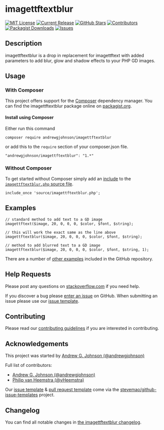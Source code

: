 # imagettftextblur

[![MIT License](https://img.shields.io/github/license/andrewgjohnson/imagettftextblur.svg)](https://github.com/andrewgjohnson/imagettftextblur/blob/master/LICENSE)
[![Current Release](https://img.shields.io/github/release/andrewgjohnson/imagettftextblur.svg)](https://github.com/andrewgjohnson/imagettftextblur/releases)
[![GitHub Stars](https://img.shields.io/github/stars/andrewgjohnson/imagettftextblur.svg)](https://github.com/andrewgjohnson/imagettftextblur/stargazers)
[![Contributors](https://img.shields.io/github/contributors/andrewgjohnson/imagettftextblur.svg)](https://github.com/andrewgjohnson/imagettftextblur/graphs/contributors)
[![Packagist Downloads](https://img.shields.io/packagist/dm/andrewgjohnson/imagettftextblur.svg)](https://packagist.org/packages/andrewgjohnson/imagettftextblur/stats)
[![Issues](https://img.shields.io/github/issues/andrewgjohnson/imagettftextblur.svg)](https://github.com/andrewgjohnson/imagettftextblur/issues)

## Description

imagettftextblur is a drop in replacement for imagettftext with added parameters to add blur, glow and shadow effects to your PHP GD images.

## Usage

### With Composer

This project offers support for the [Composer](https://getcomposer.org/) dependency manager.  You can find the imagettftextblur package online on [packagist.org](https://packagist.org/packages/andrewgjohnson/imagettftextblur).

#### Install using Composer

Either run this command

    composer require andrewgjohnson/imagettftextblur

or add this to the `require` section of your composer.json file.

    "andrewgjohnson/imagettftextblur": "1.*"

### Without Composer

To get started without Composer simply add an [include](http://php.net/manual/function.include.php) to the [`imagettftextblur.php` source file](https://raw.githubusercontent.com/andrewgjohnson/imagettftextblur/master/source/imagettftextblur.php).

    include_once 'source/imagettftextblur.php';

## Examples

    // standard method to add text to a GD image
    imagettftext($image, 20, 0, 0, 0, $color, $font, $string);

    // this will work the exact same as the line above
    imagettftextblur($image, 20, 0, 0, 0, $color, $font, $string);

    // method to add blurred text to a GD image
    imagettftextblur($image, 20, 0, 0, 0, $color, $font, $string, 1);

There are a number of [other examples](https://github.com/andrewgjohnson/imagettftextblur/tree/master/examples) included in the GitHub repository.

## Help Requests

Please post any questions on [stackoverflow.com](https://stackoverflow.com/search?q=imagettftextblur) if you need help.

If you discover a bug please [enter an issue](https://github.com/andrewgjohnson/imagettftextblur/issues/new) on GitHub.  When submitting an issue please use our [issue template](https://github.com/andrewgjohnson/imagettftextblur/blob/master/ISSUE_TEMPLATE.md).

## Contributing

Please read our [contributing guidelines](https://github.com/andrewgjohnson/imagettftextblur/blob/master/CONTRIBUTING.md) if you are interested in contributing.

## Acknowledgements

This project was started by [Andrew G. Johnson (@andrewgjohnson)](https://github.com/andrewgjohnson)

Full list of contributors:
 * [Andrew G. Johnson (@andrewgjohnson)](https://github.com/andrewgjohnson)
 * [Philip van Heemstra (@vHeemstra)](https://github.com/vHeemstra)

Our [issue template](https://github.com/andrewgjohnson/imagettftextblur/blob/master/ISSUE_TEMPLATE.md) & [pull request template](https://github.com/andrewgjohnson/imagettftextblur/blob/master/PULL_REQUEST_TEMPLATE.md) come via the [stevemao/github-issue-templates](https://github.com/stevemao/github-issue-templates) project.

## Changelog

You can find all notable changes in [the imagettftextblur changelog](https://github.com/andrewgjohnson/imagettftextblur/blob/master/CHANGELOG.md).
